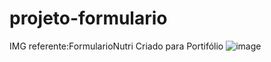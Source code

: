 # projeto-formulario
IMG referente:FormularioNutri Criado para Portifólio 
![image](https://user-images.githubusercontent.com/111106363/236312827-7a229e7f-71bc-4c73-bd0d-1c8d05ec76c9.png)

